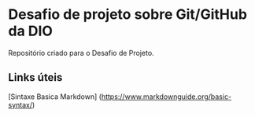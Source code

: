 # Desafio de projeto sobre Git/GitHub da DIO
Repositório criado para o Desafio de Projeto.

## Links úteis
[Sintaxe Basica Markdown] (https://www.markdownguide.org/basic-syntax/)
